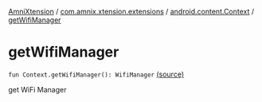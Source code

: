 [AmniXtension](../../index.md) / [com.amnix.xtension.extensions](../index.md) / [android.content.Context](index.md) / [getWifiManager](./get-wifi-manager.md)

# getWifiManager

`fun Context.getWifiManager(): WifiManager` [(source)](https://github.com/AmniX/AmniXTension/tree/master/AmniXtension/src/main/java/com/amnix/xtension/extensions/ContextExtension.kt#L568)

get WiFi Manager

